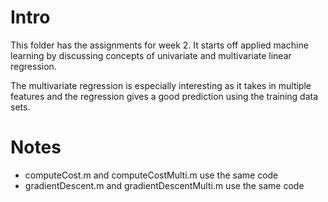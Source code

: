 # Intro

This folder has the assignments for week 2. It starts off applied machine learning by discussing concepts of univariate and multivariate linear regression. 

The multivariate regression is especially interesting as it takes in multiple features and the regression gives a good prediction using the training data sets. 

# Notes
  - computeCost.m and computeCostMulti.m use the same code
  - gradientDescent.m and gradientDescentMulti.m use the same code

